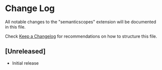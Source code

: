 # Change Log

All notable changes to the "semanticscopes" extension will be documented in this file.

Check [Keep a Changelog](http://keepachangelog.com/) for recommendations on how to structure this file.

## [Unreleased]

- Initial release